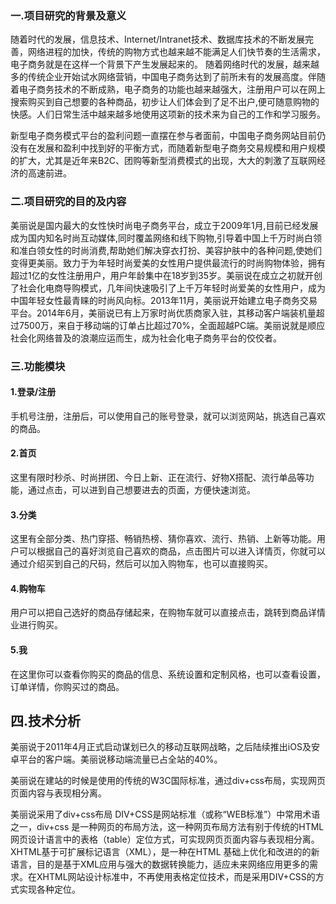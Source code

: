 ### 一.项目研究的背景及意义

​        随着时代的发展，信息技术、Internet/Intranet技术、数据库技术的不断发展完善，网络进程的加快，传统的购物方式也越来越不能满足人们快节奏的生活需求，电子商务就是在这样一个背景下产生发展起来的。 随着网络时代的发展，越来越多的传统企业开始试水网络营销，中国电子商务达到了前所未有的发展高度。伴随着电子商务技术的不断成熟，电子商务的功能也越来越强大，注册用户可以在网上搜索购买到自己想要的各种商品，初步让人们体会到了足不出户,便可随意购物的快感。人们日常生活中越来越多地使用这项新的技术来为自己的工作和学习服务。

​        新型电子商务模式平台的盈利问题一直摆在参与者面前，中国电子商务网站目前仍没有在发展和盈利中找到好的平衡方式，而随着新型电子商务交易规模和用户规模的扩大，尤其是近年来B2C、团购等新型消费模式的出现，大大的刺激了互联网经济的高速前进。

### 二.项目研究的目的及内容

​       美丽说是国内最大的女性快时尚电子商务平台，成立于2009年1月,目前已经发展成为国内知名时尚互动媒体,同时覆盖网络和线下购物,引导着中国上千万时尚白领和准白领女性的时尚消费,帮助她们解决穿衣打扮、美容护肤中的各种问题,使她们变得更美丽。致力于为年轻时尚爱美的女性用户提供最流行的时尚购物体验，拥有超过1亿的女性注册用户，用户年龄集中在18岁到35岁。美丽说在成立之初就开创了社会化电商导购模式，几年间快速吸引了上千万年轻时尚爱美的女性用户，成为中国年轻女性最青睐的时尚风向标。2013年11月，美丽说开始建立电子商务交易平台。2014年6月，美丽说已有上万家时尚优质商家入驻，其移动客户端装机量超过7500万，来自于移动端的订单占比超过70%，全面超越PC端。美丽说就是顺应社会化网络普及的浪潮应运而生，成为社会化电子商务平台的佼佼者。

### 三.功能模块

#### 1.登录/注册

手机号注册，注册后，可以使用自己的账号登录，就可以浏览网站，挑选自己喜欢的商品。

#### 2.首页

这里有限时秒杀、时尚拼团、今日上新、正在流行、好物X搭配、流行单品等功能，通过点击，可以进到自己想要进去的页面，方便快速浏览。

#### 3.分类

这里有全部分类、热门穿搭、畅销热榜、猜你喜欢、流行、热销、上新等功能。用户可以根据自己的喜好浏览自己喜欢的商品，点击图片可以进入详情页，你就可以通过介绍买到自己的尺码，然后可以加入购物车，也可以直接购买。

#### 4.购物车

用户可以把自己选好的商品存储起来，在购物车就可以直接点击，跳转到商品详情业进行购买。

#### 5.我

在这里你可以查看你购买的商品的信息、系统设置和定制风格，也可以查看设置，订单详情，你购买过的商品。

## 四.技术分析

美丽说于2011年4月正式启动谋划已久的移动互联网战略，之后陆续推出iOS及安卓平台的客户端。美丽说移动端流量已占全站的40%。

美丽说在建站的时候是使用的传统的W3C国际标准，通过div+css布局，实现网页页面内容与表现相分离。

美丽说采用了div+css布局 
DIV+CSS是网站标准（或称“WEB标准”）中常用术语之一，div+css 是一种网页的布局方法，这一种网页布局方法有别于传统的HTML网页设计语言中的表格（table）定位方式，可实现网页页面内容与表现相分离。XHTML基于可扩展标记语言（XML），是一种在HTML 基础上优化和改进的的新语言，目的是基于XML应用与强大的数据转换能力，适应未来网络应用更多的需求。在XHTML网站设计标准中，不再使用表格定位技术，而是采用DIV+CSS的方式实现各种定位。

### 



